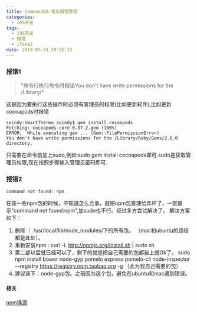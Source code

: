 ```yaml
---
title: CommandQA-常见报错整理
categories:
  - iOS开发
tags:
  - iOS开发
  - 报错
  - iTerm2
date: 2015-07-31 20:25:13
---
```


### 报错1
> "命令行执行命令时报错You don't have write permissions for the /Library/*  

这是因为要执行这些操作时必须有管理员的权限(比如更新软件),比如更新cocoapods时报错
```
soindy:SmartThermo soindy$ gem install cocoapods
Fetching: cocoapods-core-0.37.2.gem (100%)
ERROR:  While executing gem ... (Gem::FilePermissionError)
You don't have write permissions for the /Library/Ruby/Gems/2.0.0 directory.
```
只需要在命令前加上sudo,例如:sudo gem install cocoapods即可.sudo是获取管理员权限,现在按照步骤输入管理员密码即可.


### 报错2
```
command not found: npm
```

在装一些npm包的时候，不知道怎么会事，就把npm包管理给弄坏了，一直提示"command not found:npm",加sudo也不行。经过多方尝试解决了。
解决方案如下：
1. 删除  ： /usr/local/lib/node_modules/下的所有包。  （mac和ubuntu的路径都是此处）。
2. 重新安装npm :
curl -L http://npmjs.org/install.sh | sudo sh
3. 第二部以后就已经可以了，剩下的就是把自己需要的包都装上就Ok了。
sudo npm install bower node-gyp pomelo express pomelo-cli   node-inspector     --registry https://registry.npm.taobao.org   -g
（此为我自己需要的包）
4. 建议装下：node-gyp包。之前因为这个包，避免在ubuntu和mac遇到错误。

#### 相关
[npm换源](http://mrscorpion.github.io)
